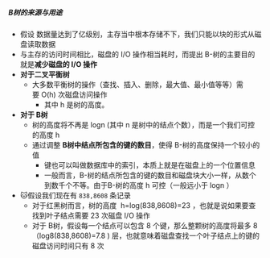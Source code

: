 ##### B树的来源与用途
- 假设 数据量达到了亿级别，主存当中根本存储不下，我们只能以块的形式从磁盘读取数据
- 与主存的访问时间相比，磁盘的 I/O 操作相当耗时，而提出 B-树的主要目的就是**减少磁盘的 I/O 操作**
- **对于二叉平衡树**
	- 大多数平衡树的操作（查找、插入、删除，最大值、最小值等等）需要 O(h) 次磁盘访问操作
		- 其中 h 是树的高度。
- **对于 B树**
	- 树的高度将不再是 logn (其中 n 是树中的结点个数），而是一个我们可控的高度 h 
	- 通过调整 **B树中结点所包含的键的数目**，使得 B-树的高度保持一个较小的值
		- 键也可以叫做数据库中的索引，本质上就是在磁盘上的一个位置信息
		- 一般而言，B-树的结点所包含的键的数目和磁盘块大小一样，从数个到数千个不等。由于B-树的高度 h 可控（一般远小于 logn ）
- 🐱假设我们现在有 `838,8608` 条记录
	- 对于红黑树而言，树的高度  h=log⁡(838,8608)=23 ，也就是说如果要查找到叶子结点需要 23 次磁盘 I/O 操作
	- 对于 B树，假设每一个结点可以包含 8 个键，那么整颗树的高度将最多 8 （log8⁡(838,8608)=7.8 ) 层，也就意味着磁盘查找一个叶子结点上的键的磁盘访问时间只有 8 次